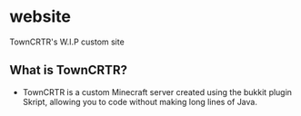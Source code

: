 # website
TownCRTR's W.I.P custom site

## What is TownCRTR?
- TownCRTR is a custom Minecraft server created using the bukkit plugin Skript, allowing you to code without making long lines of Java.

